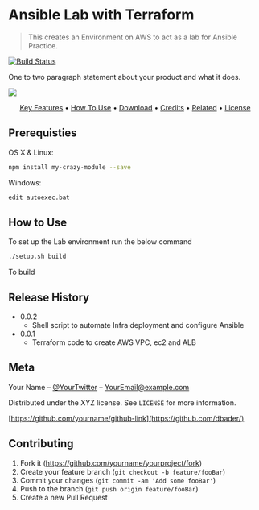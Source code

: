 # Ansible Lab with Terraform
> This creates an Environment on AWS to act as a lab for Ansible Practice.

[![Build Status][travis-image]][travis-url]


One to two paragraph statement about your product and what it does.

![](header.png)


<p align="center">
  <a href="#prerequisties">Key Features</a> •
  <a href="#how-to-use">How To Use</a> •
  <a href="#release-history">Download</a> •
  <a href="#credits">Credits</a> •
  <a href="#related">Related</a> •
  <a href="#license">License</a>
</p>


## Prerequisties

OS X & Linux:

```sh
npm install my-crazy-module --save
```

Windows:

```sh
edit autoexec.bat
```

## How to Use

To set up the Lab environment run the below command

```sh
./setup.sh build
```

To build 

## Release History


* 0.0.2
    *  Shell script to automate Infra deployment and configure Ansible 
* 0.0.1
    * Terraform code to create AWS VPC, ec2 and ALB

## Meta

Your Name – [@YourTwitter](https://twitter.com/dbader_org) – YourEmail@example.com

Distributed under the XYZ license. See ``LICENSE`` for more information.

[https://github.com/yourname/github-link](https://github.com/dbader/)

## Contributing

1. Fork it (<https://github.com/yourname/yourproject/fork>)
2. Create your feature branch (`git checkout -b feature/fooBar`)
3. Commit your changes (`git commit -am 'Add some fooBar'`)
4. Push to the branch (`git push origin feature/fooBar`)
5. Create a new Pull Request

<!-- Markdown link & img dfn's -->
[npm-image]: https://img.shields.io/npm/v/datadog-metrics.svg?style=flat-square
[npm-url]: https://npmjs.org/package/datadog-metrics
[npm-downloads]: https://img.shields.io/npm/dm/datadog-metrics.svg?style=flat-square
[travis-image]: https://img.shields.io/travis/dbader/node-datadog-metrics/master.svg?style=flat-square
[travis-url]: https://travis-ci.org/dbader/node-datadog-metrics
[wiki]: https://github.com/yourname/yourproject/wiki
